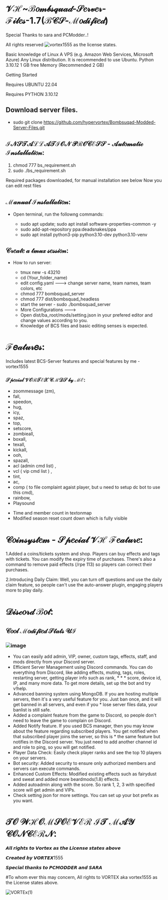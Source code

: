 # 𝒱ℋ~ℬ𝑜𝓂𝒷𝓈𝓆𝓊𝒶𝒹-𝒮𝑒𝓇𝓋𝑒𝓇-ℱ𝒾𝓁𝑒𝓈-1.7(ℬ𝒞𝒮-ℳ𝑜𝒹𝒾𝒻𝒾𝑒𝒹)

Special Thanks to sara and PCModder..!

All rights reserved ![vortex1555]([https://github.com/hypervortex]) as the license states.

Basic knowledge of Linux
A VPS (e.g. Amazon Web Services, Microsoft Azure)
Any Linux distribution.
It is recommended to use Ubuntu.
Python 3.10.12
1 GB free Memory (Recommended 2 GB)

Getting Started

Requires UBUNTU 22.04

Requires PYTHON 3.10.12

## Download server files.
- sudo git clone https://github.com/hypervortex/Bombsuqad-Modded-Server-Files.git

## ℐ𝒩𝒮𝒯𝒜ℒℒ𝒜𝒯ℐ𝒪𝒩 𝒫ℛ𝒪𝒞ℰ𝒮𝒮 - 𝒜𝓊𝓉𝑜𝓂𝒶𝓉𝒾𝒸 ℐ𝓃𝓈𝓉𝒶𝓁𝓁𝒶𝓉𝒾𝑜𝓃:
1. chmod 777 bs_requirement.sh
2. sudo ./bs_requirement.sh

Required packages downloaded, for manual installation see below
Now you can edit rest files

## ℳ𝒶𝓃𝓊𝒶𝓁 ℐ𝓃𝓈𝓉𝒶𝓁𝓁𝒶𝓉𝒾𝑜𝓃:
- Open terminal, run the followng commands:

  - sudo apt update; sudo apt install software-properties-common -y
  - sudo add-apt-repository ppa:deadsnakes/ppa
  - sudo apt install python3-pip python3.10-dev python3.10-venv

## 𝒞𝓇𝑒𝒶𝓉𝑒 𝒶 𝓉𝓂𝓊𝓍 𝓈𝑒𝓈𝓈𝒾𝑜𝓃:
- How to run server:

  - tmux new -s 43210
  - cd (Your_folder_name)
  - edit config.yaml ---> change server name, team names, team colors, etc
  - chmod 777 bombsquad_server
  - chmod 777 dist/bombsquad_headless
  - start the server - sudo ./bombsquad_server
  - More Configurations  --->
  - Open dist/ba_root/mods/setting.json in your prefered editor and change values according to you.
  - Knowledge of BCS files and basic editing senses is expected.

# ℱ𝑒𝒶𝓉𝓊𝓇𝑒𝓈:
Includes latest BCS-Server features and special features by me - vortex1555

### 𝒮𝓅𝑒𝒸𝒾𝒶𝓁 𝒱𝒪ℛ𝒯ℰ𝒳 𝒞ℳ𝒟𝒮 𝒷𝓎 ℳℰ:
- zoommessage (zm),
- fall,
- speedon,
- hug,
- icy,
- spaz,
- top,
- setscore,
- zombieall,
- boxall,
- texall,
- kickall,
- ooh,
- spazall,
- acl (admin cmd list) ,
- vcl ( vip cmd list ) ,
- tint,
- ac,
- comp ( to file complaint agaist player, but u need to setup dc bot to use this cmd),
- rainbow,
- Playsound
 * Time and member count in textonmap 
 * Modified season reset count down which is fully visible

# 𝒞𝑜𝒾𝓃𝓈𝓎𝓈𝓉𝑒𝓂 - 𝒮𝓅𝑒𝒸𝒾𝒶𝓁 𝒱ℋ ℱ𝑒𝒶𝓉𝓊𝓇𝑒:

1.Added a coins/tickets system and shop. Players can buy effects and tags with tickets. You can modify the expiry time of purchases. There's also a command to remove paid effects (/rpe 113) so players can correct their purchases.

2.Introducing Daily Claim:
Well, you can turn off questions and use the daily claim feature, so people can't use the auto-answer plugin, engaging players more to play daily.

# 𝒟𝒾𝓈𝒸𝑜𝓇𝒹 ℬ𝑜𝓉:

## 𝒞𝑜𝑜𝓁 ℳ𝑜𝒹𝒾𝒻𝒾𝑒𝒹 𝒮𝓉𝒶𝓉𝓈 𝒰ℐ
### ![image](https://github.com/hypervortex/Bombsuqad-Modded-Server-Files/assets/75498823/250b1511-627d-44ab-b397-98077c27246b)

* You can easily add admin, VIP, owner, custom tags, effects, staff, and mods directly from your Discord server.
* Efficient Server Management using Discord commands. You can do everything from Discord, like adding effects, muting, tags, roles, restarting server, getting player info such as rank, * * * score, device id, IP, and many more data. To get more details, set up the bot and try v!help.
* Advanced banning system using MongoDB. If you are hosting multiple servers, then it's a very useful feature for you. Just ban once, and it will get banned in all servers, and even if you * lose server files data, your banlist is still safe.
* Added a complaint feature from the game to Discord, so people don't need to leave the game to complain on Discord.
* Added Notify feature. If you used BCS manager, then you may know about the feature regarding subscribed players. You get notified when that subscribed player joins the server, so this is * the same feature but notifies in the Discord server. You just need to add another channel id and role to ping, so you will get notified.
* Player Data Check: Easily check player ranks and see the top 10 players on your servers.
* Bot security: Added security to ensure only authorized members and servers can execute commands.
* Enhanced Custom Effects: Modified existing effects such as fairydust and sweat and added more beardmods(1.8) effects.
* Added autoadmin along with the score. So rank 1, 2, 3 with specified score will get admin and VIPs.
* Check setting json for more settings. You can set up your bot prefix as you want.

# 𝒯𝒪 𝒲ℋ𝒪ℳ𝒮𝒪ℰ𝒱ℰℛ ℐ𝒯 ℳ𝒜𝒴 𝒞𝒪𝒩𝒞ℰℛ𝒩:

𝘼𝙡𝙡 𝙧𝙞𝙜𝙝𝙩𝙨 𝙩𝙤 𝙑𝙤𝙧𝙩𝙚𝙭 𝙖𝙨 𝙩𝙝𝙚 𝙇𝙞𝙘𝙚𝙣𝙨𝙚 𝙨𝙩𝙖𝙩𝙚𝙨 𝙖𝙗𝙤𝙫𝙚

𝘾𝙧𝙚𝙖𝙩𝙚𝙙 𝙗𝙮 𝙑𝙊𝙍𝙏𝙀𝙓1555

𝙎𝙥𝙚𝙘𝙞𝙖𝙡 𝙩𝙝𝙖𝙣𝙠𝙨 𝙩𝙤 𝙋𝘾𝙈𝙊𝘿𝘿𝙀𝙍 𝙖𝙣𝙙 𝙎𝘼𝙍𝘼


#To whom ever this may concern, All rights to VORTEX aka vortex1555 as the License states above.

![VORTEx(1)](https://github.com/hypervortex/Bombsuqad-Modded-Server-Files/assets/54455412/d726cb33-a900-420c-81e5-8e168a3967b4)


